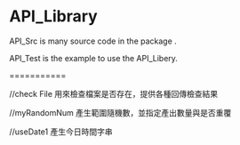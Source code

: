 API_Library
===========

API_Src is many source code in the package .

API_Test is the example to use the API_Libery.  

===========

//check File 用來檢查檔案是否存在，提供各種回傳檢查結果
  
//myRandomNum	產生範圍隨機數，並指定產出數量與是否重覆

//useDate1 產生今日時間字串
  
